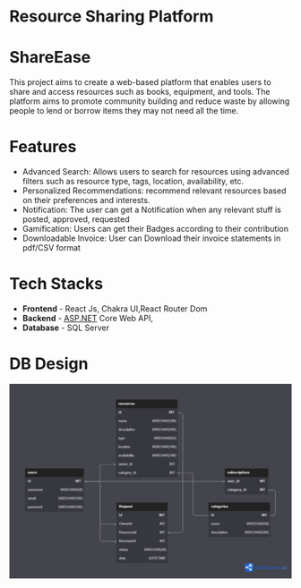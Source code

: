 # Resource Sharing Platform

# ShareEase

This project aims to create a web-based platform that enables users to share and access resources such as books, equipment, and tools. The platform aims to promote community building and reduce waste by allowing people to lend or borrow items they may not need all the time.

# **Features**

- Advanced Search: Allows users to search for resources using advanced filters such as resource type, tags, location, availability, etc.
- Personalized Recommendations: recommend relevant resources based on their preferences and interests.
- Notification: The user can get a Notification when any relevant stuff is posted, approved, requested
- Gamification: Users can get their Badges according to their contribution
- Downloadable Invoice: User can Download their invoice statements in pdf/CSV format

# **Tech Stacks**

- **Frontend** - React Js, Chakra UI,React Router Dom
- **Backend** - [ASP.NET](http://ASP.NET) Core Web API,
- **Database** - SQL Server

# DB Design

![Untitled](Assets/db.png)
